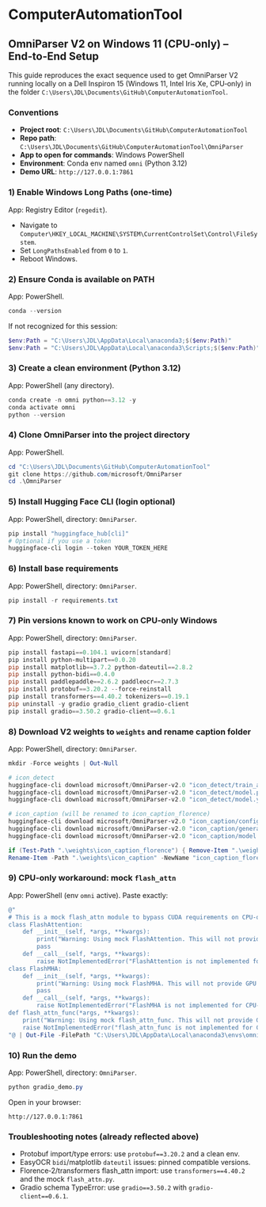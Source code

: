 # ComputerAutomationTool

## OmniParser V2 on Windows 11 (CPU‑only) – End‑to‑End Setup

This guide reproduces the exact sequence used to get OmniParser V2 running locally on a Dell Inspiron 15 (Windows 11, Intel Iris Xe, CPU‑only) in the folder `C:\Users\JDL\Documents\GitHub\ComputerAutomationTool`.

### Conventions
- **Project root**: `C:\Users\JDL\Documents\GitHub\ComputerAutomationTool`
- **Repo path**: `C:\Users\JDL\Documents\GitHub\ComputerAutomationTool\OmniParser`
- **App to open for commands**: Windows PowerShell
- **Environment**: Conda env named `omni` (Python 3.12)
- **Demo URL**: `http://127.0.0.1:7861`

### 1) Enable Windows Long Paths (one‑time)
App: Registry Editor (`regedit`).
- Navigate to `Computer\HKEY_LOCAL_MACHINE\SYSTEM\CurrentControlSet\Control\FileSystem`.
- Set `LongPathsEnabled` from `0` to `1`.
- Reboot Windows.

### 2) Ensure Conda is available on PATH
App: PowerShell.
```powershell
conda --version
```
If not recognized for this session:
```powershell
$env:Path = "C:\Users\JDL\AppData\Local\anaconda3;$($env:Path)"
$env:Path = "C:\Users\JDL\AppData\Local\anaconda3\Scripts;$($env:Path)"
```

### 3) Create a clean environment (Python 3.12)
App: PowerShell (any directory).
```powershell
conda create -n omni python==3.12 -y
conda activate omni
python --version
```

### 4) Clone OmniParser into the project directory
App: PowerShell.
```powershell
cd "C:\Users\JDL\Documents\GitHub\ComputerAutomationTool"
git clone https://github.com/microsoft/OmniParser
cd .\OmniParser
```

### 5) Install Hugging Face CLI (login optional)
App: PowerShell, directory: `OmniParser`.
```powershell
pip install "huggingface_hub[cli]"
# Optional if you use a token
huggingface-cli login --token YOUR_TOKEN_HERE
```

### 6) Install base requirements
App: PowerShell, directory: `OmniParser`.
```powershell
pip install -r requirements.txt
```

### 7) Pin versions known to work on CPU‑only Windows
App: PowerShell, directory: `OmniParser`.
```powershell
pip install fastapi==0.104.1 uvicorn[standard]
pip install python-multipart==0.0.20
pip install matplotlib==3.7.2 python-dateutil==2.8.2
pip install python-bidi==0.4.0
pip install paddlepaddle==2.6.2 paddleocr==2.7.3
pip install protobuf==3.20.2 --force-reinstall
pip install transformers==4.40.2 tokenizers==0.19.1
pip uninstall -y gradio gradio_client gradio-client
pip install gradio==3.50.2 gradio-client==0.6.1
```

### 8) Download V2 weights to `weights` and rename caption folder
App: PowerShell, directory: `OmniParser`.
```powershell
mkdir -Force weights | Out-Null

# icon_detect
huggingface-cli download microsoft/OmniParser-v2.0 "icon_detect/train_args.yaml" --local-dir weights
huggingface-cli download microsoft/OmniParser-v2.0 "icon_detect/model.pt"          --local-dir weights
huggingface-cli download microsoft/OmniParser-v2.0 "icon_detect/model.yaml"        --local-dir weights

# icon_caption (will be renamed to icon_caption_florence)
huggingface-cli download microsoft/OmniParser-v2.0 "icon_caption/config.json"            --local-dir weights
huggingface-cli download microsoft/OmniParser-v2.0 "icon_caption/generation_config.json" --local-dir weights
huggingface-cli download microsoft/OmniParser-v2.0 "icon_caption/model.safetensors"      --local-dir weights

if (Test-Path ".\weights\icon_caption_florence") { Remove-Item ".\weights\icon_caption_florence" -Recurse -Force }
Rename-Item -Path ".\weights\icon_caption" -NewName "icon_caption_florence"
```

### 9) CPU‑only workaround: mock `flash_attn`
App: PowerShell (env `omni` active). Paste exactly:
```powershell
@"
# This is a mock flash_attn module to bypass CUDA requirements on CPU-only systems.
class FlashAttention:
    def __init__(self, *args, **kwargs):
        print("Warning: Using mock FlashAttention. This will not provide GPU acceleration.")
        pass
    def __call__(self, *args, **kwargs):
        raise NotImplementedError("FlashAttention is not implemented for CPU-only mode.")
class FlashMHA:
    def __init__(self, *args, **kwargs):
        print("Warning: Using mock FlashMHA. This will not provide GPU acceleration.")
        pass
    def __call__(self, *args, **kwargs):
        raise NotImplementedError("FlashMHA is not implemented for CPU-only mode.")
def flash_attn_func(*args, **kwargs):
    print("Warning: Using mock flash_attn_func. This will not provide GPU acceleration.")
    raise NotImplementedError("flash_attn_func is not implemented for CPU-only mode.")
"@ | Out-File -FilePath "C:\Users\JDL\AppData\Local\anaconda3\envs\omni\Lib\site-packages\flash_attn.py" -Encoding UTF8
```

### 10) Run the demo
App: PowerShell, directory: `OmniParser`.
```powershell
python gradio_demo.py
```
Open in your browser:
```
http://127.0.0.1:7861
```

### Troubleshooting notes (already reflected above)
- Protobuf import/type errors: use `protobuf==3.20.2` and a clean env.
- EasyOCR `bidi`/matplotlib `dateutil` issues: pinned compatible versions.
- Florence‑2/transformers flash_attn import: use `transformers==4.40.2` and the mock `flash_attn.py`.
- Gradio schema TypeError: use `gradio==3.50.2` with `gradio-client==0.6.1`.
